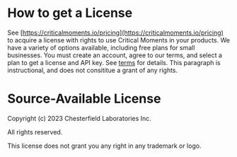 # How to get a License

See [https://criticalmoments.io/pricing](https://criticalmoments.io/pricing) to acquire a license with rights to use Critical Moments in your products. We have a variety of options available, including free plans for small businesses. You must create an account, agree to our terms, and select a plan to get a license and API key. See [terms](https://criticalmoments.io/legal/terms) for details. This paragraph is instructional, and does not consititue a grant of any rights. 

# Source-Available License

Copyright (c) 2023 Chesterfield Laboratories Inc.

All rights reserved. 

This license does not grant you any right in any trademark or logo.

